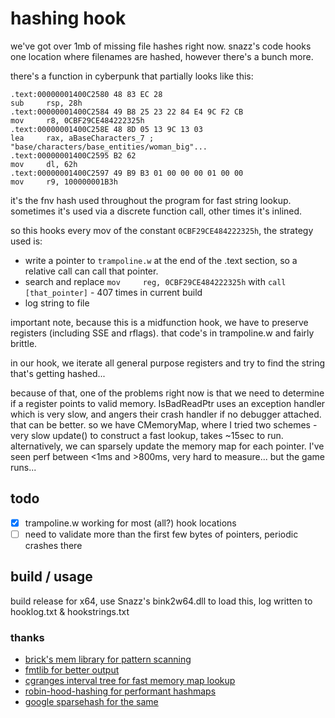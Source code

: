 # hashing hook
we've got over 1mb of missing file hashes right now. snazz's code hooks one location where filenames are hashed, however there's a bunch more.

there's a function in cyberpunk that partially looks like this:
```
.text:00000001400C2580 48 83 EC 28                                         sub     rsp, 28h
.text:00000001400C2584 49 B8 25 23 22 84 E4 9C F2 CB                       mov     r8, 0CBF29CE484222325h
.text:00000001400C258E 48 8D 05 13 9C 13 03                                lea     rax, aBaseCharacters_7 ; "base/characters/base_entities/woman_big"...
.text:00000001400C2595 B2 62                                               mov     dl, 62h
.text:00000001400C2597 49 B9 B3 01 00 00 00 01 00 00                       mov     r9, 100000001B3h
```

it's the fnv hash used throughout the program for fast string lookup. sometimes it's used via a discrete function call, other times it's inlined.

so this hooks every mov of the constant `0CBF29CE484222325h`, the strategy used is:

* write a pointer to `trampoline.w` at the end of the .text section, so a relative call can call that pointer.
* search and replace `mov     reg, 0CBF29CE484222325h` with `call [that_pointer]` - 407 times in current build
* log string to file

important note, because this is a midfunction hook, we have to preserve registers (including SSE and rflags). that code's in trampoline.w and fairly brittle.

in our hook, we iterate all general purpose registers and try to find the string that's getting hashed...

because of that, one of the problems right now is that we need to determine if a register points to valid memory. IsBadReadPtr uses an exception handler which is very slow, and angers their crash handler if no debugger attached. that can be better. so we have CMemoryMap, where I tried two schemes - very slow update() to construct a fast lookup, takes ~15sec to run. alternatively, we can sparsely update the memory map for each pointer. I've seen perf between <1ms and >800ms, very hard to measure... but the game runs...

## todo

- [x] trampoline.w working for most (all?) hook locations
- [ ] need to validate more than the first few bytes of pointers, periodic crashes there

## build / usage

build release for x64, use Snazz's bink2w64.dll to load this, log written to hooklog.txt & hookstrings.txt

### thanks
* [brick's mem library for pattern scanning](https://github.com/0x1F9F1/mem)
* [fmtlib for better output](https://github.com/fmtlib/fmt)
* [cgranges interval tree for fast memory map lookup](https://github.com/lh3/cgranges)
* [robin-hood-hashing for performant hashmaps](https://github.com/martinus/robin-hood-hashing)
* [google sparsehash for the same](https://github.com/sparsehash/sparsehash-c11)